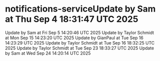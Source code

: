 # notifications-serviceUpdate by Sam at Thu Sep  4 18:31:47 UTC 2025
Update by Sam at Fri Sep  5 14:20:46 UTC 2025
Update by Taylor Schmidt at Mon Sep 15 14:23:20 UTC 2025
Update by GianPaul at Tue Sep 16 14:23:29 UTC 2025
Update by Taylor Schmidt at Tue Sep 16 18:32:25 UTC 2025
Update by Taylor Schmidt at Tue Sep 23 18:33:27 UTC 2025
Update by Sam at Wed Sep 24 14:20:14 UTC 2025
